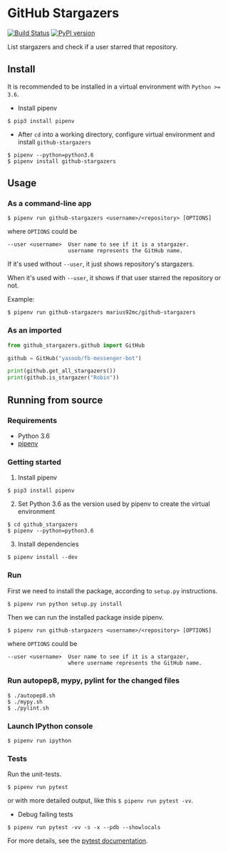 # GitHub Stargazers

[![Build Status](https://travis-ci.org/marius92mc/github-stargazers.svg?branch=master)](https://travis-ci.org/marius92mc/github-stargazers)
[![PyPI version](https://badge.fury.io/py/github-stargazers.svg)](https://badge.fury.io/py/github-stargazers)

List stargazers and check if a user starred that repository.

## Install 
It is recommended to be installed in a virtual environment with `Python >= 3.6`.

- Install pipenv
```
$ pip3 install pipenv
```
- After `cd` into a working directory, configure virtual environment and install `github-stargazers`
```
$ pipenv --python=python3.6
$ pipenv install github-stargazers
```

## Usage 

### As a command-line app

```
$ pipenv run github-stargazers <username>/<repository> [OPTIONS]
```
where `OPTIONS` could be
```
--user <username>  User name to see if it is a stargazer. 
                   username represents the GitHub name.
```
If it's used without `--user`, it just shows repository's stargazers.

When it's used with `--user`, it shows if that user starred the repository or not. 

Example: 
```
$ pipenv run github-stargazers marius92mc/github-stargazers 
```

### As an imported

```Python
from github_stargazers.github import GitHub

github = GitHub("yasoob/fb-messenger-bot")

print(github.get_all_stargazers())
print(github.is_stargazer("Robin"))
```

## Running from source

### Requirements 
- Python 3.6
- [pipenv](https://docs.pipenv.org/)

### Getting started 

1. Install pipenv
```
$ pip3 install pipenv 
```

2. Set Python 3.6 as the version used by pipenv to create the virtual environment
```
$ cd github_stargazers
$ pipenv --python=python3.6
```

3. Install dependencies 
```
$ pipenv install --dev
```

### Run 
First we need to install the package, according to `setup.py` instructions.
```
$ pipenv run python setup.py install
```
Then we can run the installed package inside pipenv. 
```
$ pipenv run github-stargazers <username>/<repository> [OPTIONS]
```
where `OPTIONS` could be 
```
--user <username>  User name to see if it is a stargazer, 
                   where username represents the GitHub name. 
```

### Run autopep8, mypy, pylint for the changed files 
```
$ ./autopep8.sh 
$ ./mypy.sh 
$ ./pylint.sh
```

### Launch IPython console 
```
$ pipenv run ipython
```

### Tests 
Run the unit-tests. 
```
$ pipenv run pytest
```
or with more detailed output, like this `$ pipenv run pytest -vv`. 

- Debug failing tests 
```
$ pipenv run pytest -vv -s -x --pdb --showlocals
```
For more details, see the [pytest documentation](https://docs.pytest.org/en/latest/usage.html). 
